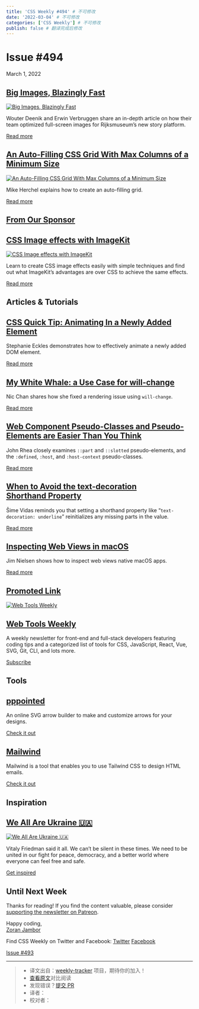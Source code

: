 ```yaml
---
title: 'CSS Weekly #494' # 不可修改
date: '2022-03-04' # 不可修改
categories: ['CSS Weekly'] # 不可修改
publish: false # 翻译完成后修改
---
```


<!--以上是预览信息，图片一张或限制百字左右，前者优先，全文请使用二级及以下标题-->
<!-- more -->

Issue #494
==========

March 1, 2022

[Big Images, Blazingly Fast](https://engineering.q42.nl/optimizing-full-screen-images?utm_source=CSS-Weekly&utm_campaign=Issue-494&utm_medium=web)
--------------------------------------------------------------------------------------------------------------------------------------------------

[![Big Images, Blazingly Fast](https://css-weekly.com/wp-content/uploads/2022/03/optimizing-full-screen-images.jpg)](https://engineering.q42.nl/optimizing-full-screen-images?utm_source=CSS-Weekly&utm_campaign=Issue-494&utm_medium=web)

Wouter Deenik and Erwin Verbruggen share an in-depth article on how their team optimized full-screen images for Rijksmuseum’s new story platform.

[Read more](https://engineering.q42.nl/optimizing-full-screen-images?utm_source=CSS-Weekly&utm_campaign=Issue-494&utm_medium=web)

[An Auto-Filling CSS Grid With Max Columns of a Minimum Size](https://css-tricks.com/an-auto-filling-css-grid-with-max-columns/?utm_source=CSS-Weekly&utm_campaign=Issue-494&utm_medium=web)
--------------------------------------------------------------------------------------------------------------------------------------------------------------------------------------------

[![An Auto-Filling CSS Grid With Max Columns of a Minimum Size](https://css-weekly.com/wp-content/uploads/2022/03/auto-filling-css-grid-with-max-columns.jpg)](https://css-tricks.com/an-auto-filling-css-grid-with-max-columns/?utm_source=CSS-Weekly&utm_campaign=Issue-494&utm_medium=web)

Mike Herchel explains how to create an auto-filling grid.

[Read more](https://css-tricks.com/an-auto-filling-css-grid-with-max-columns/?utm_source=CSS-Weekly&utm_campaign=Issue-494&utm_medium=web)

[From Our Sponsor](https://css-weekly.com/advertise)
----------------------------------------------------

[CSS Image effects with ImageKit](https://cssw.io/imagekit-css-image-effects)
-----------------------------------------------------------------------------

[![CSS Image effects with ImageKit](https://css-weekly.com/wp-content/uploads/2022/02/creating-css-image-effects.png)](https://cssw.io/imagekit-css-image-effects)

Learn to create CSS image effects easily with simple techniques and find out what ImageKit’s advantages are over CSS to achieve the same effects.

[Read more](https://cssw.io/imagekit-css-image-effects)

Articles & Tutorials
--------------------

[CSS Quick Tip: Animating In a Newly Added Element](https://thinkdobecreate.com/articles/css-animating-newly-added-element/?utm_source=CSS-Weekly&utm_campaign=Issue-494&utm_medium=web)
----------------------------------------------------------------------------------------------------------------------------------------------------------------------------------------

Stephanie Eckles demonstrates how to effectively animate a newly added DOM element.

[Read more](https://thinkdobecreate.com/articles/css-animating-newly-added-element/?utm_source=CSS-Weekly&utm_campaign=Issue-494&utm_medium=web)

[My White Whale: a Use Case for will-change](https://www.nicchan.me/blog/a-use-case-for-will-change/?utm_source=CSS-Weekly&utm_campaign=Issue-494&utm_medium=web)
-----------------------------------------------------------------------------------------------------------------------------------------------------------------

Nic Chan shares how she fixed a rendering issue using `will-change`.

[Read more](https://www.nicchan.me/blog/a-use-case-for-will-change/?utm_source=CSS-Weekly&utm_campaign=Issue-494&utm_medium=web)

[Web Component Pseudo-Classes and Pseudo-Elements are Easier Than You Think](https://css-tricks.com/web-component-pseudo-classes-and-pseudo-elements/?utm_source=CSS-Weekly&utm_campaign=Issue-494&utm_medium=web)
------------------------------------------------------------------------------------------------------------------------------------------------------------------------------------------------------------------

John Rhea closely examines `::part` and `::slotted` pseudo-elements, and the `:defined`, `:host`, and `:host-context` pseudo-classes.

[Read more](https://css-tricks.com/web-component-pseudo-classes-and-pseudo-elements/?utm_source=CSS-Weekly&utm_campaign=Issue-494&utm_medium=web)

[When to Avoid the text-decoration Shorthand Property](https://css-tricks.com/when-to-avoid-css-text-decoration-shorthand/?utm_source=CSS-Weekly&utm_campaign=Issue-494&utm_medium=web)
---------------------------------------------------------------------------------------------------------------------------------------------------------------------------------------

Šime Vidas reminds you that setting a shorthand property like “`text-decoration: underline`” reinitializes any missing parts in the value.

[Read more](https://css-tricks.com/when-to-avoid-css-text-decoration-shorthand/?utm_source=CSS-Weekly&utm_campaign=Issue-494&utm_medium=web)

[Inspecting Web Views in macOS](https://blog.jim-nielsen.com/2022/inspecting-web-views-in-macos/?utm_source=CSS-Weekly&utm_campaign=Issue-494&utm_medium=web)
-------------------------------------------------------------------------------------------------------------------------------------------------------------

Jim Nielsen shows how to inspect web views native macOS apps.

[Read more](https://blog.jim-nielsen.com/2022/inspecting-web-views-in-macos/?utm_source=CSS-Weekly&utm_campaign=Issue-494&utm_medium=web)

[Promoted Link](https://css-weekly.com/advertise/#job-ad)
---------------------------------------------------------

[![Web Tools Weekly](https://css-weekly.com/wp-content/uploads/2022/02/web-tools-weekly.png)](https://cssw.io/web-tools-weekly)

[Web Tools Weekly](https://cssw.io/web-tools-weekly)
----------------------------------------------------

A weekly newsletter for front-end and full-stack developers featuring coding tips and a categorized list of tools for CSS, JavaScript, React, Vue, SVG, Git, CLI, and lots more.

[Subscribe](https://cssw.io/web-tools-weekly)

Tools
-----

[pppointed](https://fffuel.co/pppointed/?utm_source=CSS-Weekly&utm_campaign=Issue-494&utm_medium=web)
-----------------------------------------------------------------------------------------------------

An online SVG arrow builder to make and customize arrows for your designs.

[Check it out](https://fffuel.co/pppointed/?utm_source=CSS-Weekly&utm_campaign=Issue-494&utm_medium=web)

[Mailwind](https://github.com/soheilpro/mailwind?utm_source=CSS-Weekly&utm_campaign=Issue-494&utm_medium=web)
-------------------------------------------------------------------------------------------------------------

Mailwind is a tool that enables you to use Tailwind CSS to design HTML emails.

[Check it out](https://github.com/soheilpro/mailwind?utm_source=CSS-Weekly&utm_campaign=Issue-494&utm_medium=web)

Inspiration
-----------

[We All Are Ukraine 🇺🇦](https://www.smashingmagazine.com/2022/02/we-all-are-ukraine/?utm_source=CSS-Weekly&utm_campaign=Issue-494&utm_medium=web)
---------------------------------------------------------------------------------------------------------------------------------------------------

[![We All Are Ukraine 🇺🇦](https://css-weekly.com/wp-content/uploads/2022/03/we-all-are-ukraine.jpg)](https://www.smashingmagazine.com/2022/02/we-all-are-ukraine/?utm_source=CSS-Weekly&utm_campaign=Issue-494&utm_medium=web)

Vitaly Friedman said it all. We can’t be silent in these times. We need to be united in our fight for peace, democracy, and a better world where everyone can feel free and safe.

[Get inspired](https://www.smashingmagazine.com/2022/02/we-all-are-ukraine/?utm_source=CSS-Weekly&utm_campaign=Issue-494&utm_medium=web)

Until Next Week
---------------

Thanks for reading! If you find the content valuable, please consider [supporting the newsletter on Patreon](https://bit.ly/cssweekly-patreon).

Happy coding,  
[Zoran Jambor](https://twitter.com/ZoranJambor)

Find CSS Weekly on Twitter and Facebook: [Twitter](https://twitter.com/CSSWeekly) [Facebook](https://www.facebook.com/CSSWeekly)

[Issue #493](https://css-weekly.com/issue-493/)

---
> * 译文出自：[weekly-tracker](https://github.com/FEDarling/weekly-tracker) 项目，期待你的加入！
> * [查看原文](https://css-weekly.com/issue-494/)对比阅读
> * 发现错误？[提交 PR](https://github.com/FEDarling/weekly-tracker/blob/main/weeklys/css_weekly/494)
> * 译者：
> * 校对者：
